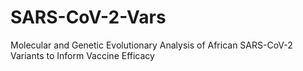 # SARS-CoV-2-Vars
Molecular and Genetic Evolutionary Analysis of African SARS-CoV-2 Variants to Inform Vaccine Efficacy
